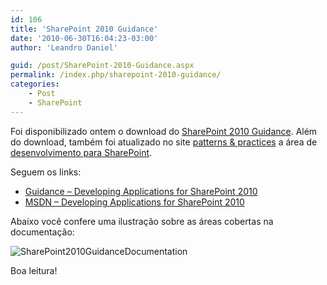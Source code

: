 ```yaml
---
id: 106
title: 'SharePoint 2010 Guidance'
date: '2010-06-30T16:04:23-03:00'
author: 'Leandro Daniel'

guid: /post/SharePoint-2010-Guidance.aspx
permalink: /index.php/sharepoint-2010-guidance/
categories:
    - Post
    - SharePoint
---
```


Foi disponibilizado ontem o download do [SharePoint 2010 Guidance](http://www.microsoft.com/downloads/details.aspx?FamilyID=64b55569-2168-4545-8b7c-f185b2cf967d&displaylang=en). Além do download, também foi atualizado no site [patterns &amp; practices](http://msdn.microsoft.com/en-us/library/ff649455) a área de [desenvolvimento para SharePoint](http://msdn.microsoft.com/en-us/library/ff770300).

Seguem os links:

- [Guidance – Developing Applications for SharePoint 2010](http://www.microsoft.com/downloads/details.aspx?FamilyID=64b55569-2168-4545-8b7c-f185b2cf967d&displaylang=en)
- [MSDN – Developing Applications for SharePoint 2010](http://msdn.microsoft.com/en-us/library/ff770300)

Abaixo você confere uma ilustração sobre as áreas cobertas na documentação:

![SharePoint2010GuidanceDocumentation](http://leandrodaniel.com/pics/SharePoint2010GuidanceDocumentation.png "SharePoint2010GuidanceDocumentation")

Boa leitura!